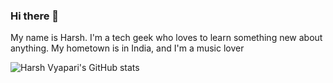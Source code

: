 ### Hi there 👋

My name is Harsh. I'm a tech geek who loves to learn something new about anything. My hometown is in India, and I'm a music lover


![Harsh Vyapari's GitHub stats](https://github-readme-stats.vercel.app/api?username=harshv1741&show_icons=true)

<!--
**harshv1741/harshv1741** is a ✨ _special_ ✨ repository because its `README.md` (this file) appears on your GitHub profile.

Here are some ideas to get you started:

- 🔭 I’m currently working on ...
- 🌱 I’m currently learning ...
- 👯 I’m looking to collaborate on ...
- 🤔 I’m looking for help with ...
- 💬 Ask me about ...
- 📫 How to reach me: ...
- 😄 Pronouns: ...
- ⚡ Fun fact: ...
-->
